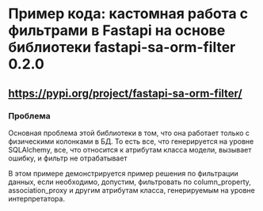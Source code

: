 # Пример кода: кастомная работа с фильтрами в Fastapi на основе библиотеки fastapi-sa-orm-filter 0.2.0

## https://pypi.org/project/fastapi-sa-orm-filter/

### Проблема
Основная проблема этой библиотеки в том, что она работает только с физическими колонками в БД. 
То есть все, что генерируется на уровне SQLAlchemy, все, что относится к атрибутам класса модели, вызывает ошибку, 
и фильтр не отрабатывает

В этом примере демонстрируется пример решения по фильтрации данных, если необходимо, допустим, фильтровать по column_property,
association_proxy и другим атрибутам класса, генерируемым на уровне интерпретатора.